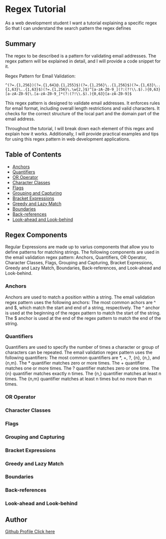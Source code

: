 # Regex Tutorial 
As a web development student
I want a tutorial explaining a specific regex
So that I can understand the search pattern the regex defines
## Summary

The regex to be described is a pattern for validating email addresses. The regex pattern will be explained in detail, and I will provide a code snippet for it.

Regex Pattern for Email Validation:
```
^(?=.{1,256})(?=.{1,64}@.{1,255}$)(?=.{1,256}\..{1,256}$)(?=.{1,63}\..{1,63}\..{1,63}$)(?=.{1,256}\.\w{2,}$)^[a-zA-Z0-9_](?:(?!\\.$).){0,63}[a-zA-Z0-9]\.[a-zA-Z0-9_]*(?:(?!\\.$).){0,63}[a-zA-Z0-9]$
```

This regex pattern is designed to validate email addresses. It enforces rules for email format, including overall length restrictions and valid characters. It checks for the correct structure of the local part and the domain part of the email address.

Throughout the tutorial, I will break down each element of this regex and explain how it works. Additionally, I will provide practical examples and tips for using this regex pattern in web development applications.


## Table of Contents

- [Anchors](#anchors)
- [Quantifiers](#quantifiers)
- [OR Operator](#or-operator)
- [Character Classes](#character-classes)
- [Flags](#flags)
- [Grouping and Capturing](#grouping-and-capturing)
- [Bracket Expressions](#bracket-expressions)
- [Greedy and Lazy Match](#greedy-and-lazy-match)
- [Boundaries](#boundaries)
- [Back-references](#back-references)
- [Look-ahead and Look-behind](#look-ahead-and-look-behind)

## Regex Components

Regular Expressions are made up to varius components that allow you to define patterns for matching strings. The following components are used in the email validation regex pattern: Anchors, Quantifiers, OR Operator, Character Classes, Flags, Grouping and Capturing, Bracket Expressions, Greedy and Lazy Match, Boundaries, Back-references, and Look-ahead and Look-behind. 

### Anchors

Anchors are used to match a position within a string. The email validation regex pattern uses the following anchors: The most common achors are ^ and $, which match the start and end of a string, respectively. The ^ anchor is used at the beginning of the regex pattern to match the start of the string. The $ anchor is used at the end of the regex pattern to match the end of the string. 

### Quantifiers

Quantifiers are used to specify the number of times a character or group of characters can be repeated. The email validation regex pattern uses the following quantifiers: The most common quantifiers are *, +, ?, {n}, {n,}, and {n,m}. The * quantifier matches zero or more times. The + quantifier matches one or more times. The ? quantifier matches zero or one time. The {n} quantifier matches exactly n times. The {n,} quantifier matches at least n times. The {n,m} quantifier matches at least n times but no more than m times. 

### OR Operator


### Character Classes


### Flags


### Grouping and Capturing


### Bracket Expressions


### Greedy and Lazy Match


### Boundaries


### Back-references


### Look-ahead and Look-behind


## Author

[Github Profile Click here](https://github.com/Otabek0111)